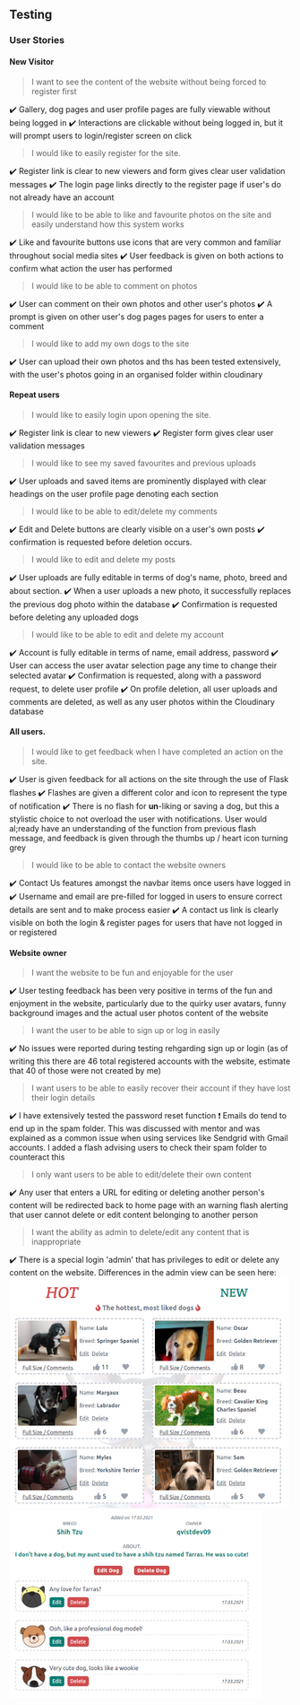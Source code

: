 ## Testing

### User Stories

#### New Visitor
>I want to see the content of the website without being forced to register first

:heavy_check_mark: Gallery, dog pages and user profile pages are fully viewable without being logged in 
:heavy_check_mark: Interactions are clickable without being logged in, but it will prompt users to login/register screen on click

> I would like to easily register for the site.

:heavy_check_mark: Register link is clear to new viewers and form gives clear user validation messages
:heavy_check_mark: The login page links directly to the register page if user's do not already have an account
> I would like to be able to like and favourite photos on the site and easily understand how this system works

:heavy_check_mark: Like and favourite buttons use icons that are very common and familiar throughout social media sites
:heavy_check_mark: User feedback is given on both actions to confirm what action the user has performed
> I would like to be able to comment on photos

:heavy_check_mark: User can comment on their own photos and other user's photos
:heavy_check_mark:  A prompt is given on other user's dog pages pages for users to enter a comment
> I would like to add my own dogs to the site

:heavy_check_mark: User can upload their own photos and ths has been tested extensively, with the user's photos going in an organised folder within cloudinary

#### Repeat users

> I would like to easily login upon opening the site.

:heavy_check_mark: Register link is clear to new viewers
:heavy_check_mark:  Register form gives clear user validation messages
> I would like to see my saved favourites and previous uploads

:heavy_check_mark: User uploads and saved items are prominently displayed with clear headings on the user profile page denoting each section
> I would like to be able to edit/delete my comments

:heavy_check_mark: Edit and Delete buttons are clearly visible on a user's own posts
:heavy_check_mark: confirmation is requested before deletion occurs.
> I would like to edit and delete my posts

:heavy_check_mark: User uploads are fully editable in terms of dog's name, photo, breed and about section.
:heavy_check_mark: When a user uploads a new photo, it successfully replaces the previous dog photo within the database
:heavy_check_mark: Confirmation is requested before deleting any uploaded dogs
> I would like to be able to edit and delete my account

:heavy_check_mark: Account is fully editable in terms of name, email address, password
:heavy_check_mark: User can access the user avatar selection page any time to change their selected avatar
:heavy_check_mark: Confirmation is requested, along with a password request, to delete user profile
:heavy_check_mark: On profile deletion, all user uploads and comments are deleted, as well as any user photos within the Cloudinary database

#### All users.

> I would like to get feedback when I have completed an action on the site.

:heavy_check_mark: User is given feedback for all actions on the site through the use of Flask flashes
:heavy_check_mark: Flashes are given a different color and icon to represent the type of notification
:heavy_check_mark: There is no flash for **un**-liking or saving a dog, but this a stylistic choice to not overload the user with notifications. User would al;ready have an understanding of the function from previous flash message, and feedback is given through the thumbs up / heart icon turning grey 
> I would like to be able to contact the website owners

:heavy_check_mark: Contact Us features amongst the navbar items once users have logged in
:heavy_check_mark:  Username and email are pre-filled for logged in users to ensure correct details are sent and to make process easier
:heavy_check_mark:  A contact us link is clearly visible on both the login & register pages for users that have not logged in or registered

#### Website owner

> I want the website to be fun and enjoyable for the user

:heavy_check_mark:  User testing feedback has been very positive in terms of the fun and enjoyment in the website, particularly due to the quirky user avatars, funny background images and the actual user photos content of the website
> I want the user to be able to sign up or log in easily

:heavy_check_mark:  No issues were reported during testing rehgarding sign up or login (as of writing this there are 46 total registered accounts with the website, estimate that 40 of those were not created by me)
> I want users to be able to easily recover their account if they have lost their login details

:heavy_check_mark:  I have extensively tested the password reset function
:heavy_exclamation_mark: Emails do tend to end up in the spam folder. This was discussed with mentor and was explained as a common issue when using services like Sendgrid with Gmail accounts. I added a flash advising users to check their spam folder to counteract this

> I only want users to be able to edit/delete their own content

:heavy_check_mark:  Any user that enters a URL for editing or deleting another person's content will be redirected back to home page with an warning flash alerting that user cannot delete or edit content belonging to another person
> I want the ability as admin to delete/edit any content that is inappropriate

:heavy_check_mark: There is a special login 'admin' that has privileges to edit or delete any content on the website. Differences in the admin view can be seen here:
![admin view on gallery page](docs/screenshots/admin_gallery.png)
![admin view on dog  page](docs/screenshots/admin_dog_page.png)



